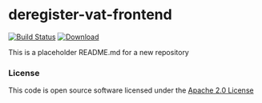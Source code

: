 # deregister-vat-frontend

[![Build Status](https://travis-ci.org/hmrc/deregister-vat-frontend.svg)](https://travis-ci.org/hmrc/deregister-vat-frontend) [ ![Download](https://api.bintray.com/packages/hmrc/releases/deregister-vat-frontend/images/download.svg) ](https://bintray.com/hmrc/releases/deregister-vat-frontend/_latestVersion)

This is a placeholder README.md for a new repository

### License

This code is open source software licensed under the [Apache 2.0 License]("http://www.apache.org/licenses/LICENSE-2.0.html")